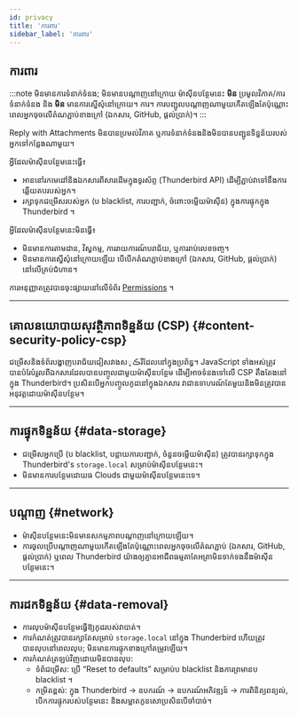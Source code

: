 ```yaml
---
id: privacy
title: 'ការពារ'
sidebar_label: 'ការពារ'
---
```


## ការពារ

:::note មិនមានការទំនាក់ទំនង; មិនមានបណ្តាញនៅក្រោយ
ម៉ាស៊ីនបន្ថែមនេះ **មិន** ប្រមូលវិភាគ/ការទំនាក់ទំនង និង **មិន** មានការស្នើសុំនៅក្រោយ។ ការ។ ការបញ្ជូលបណ្តាញណាមួយកើតឡើងតែប៉ុណ្ណោះពេលអ្នកចុចលើតំណភ្ជាប់ខាងក្រៅ (ឯកសារ, GitHub, ផ្ដល់ប្រាក់)។
:::

Reply with Attachments មិនបានប្រមល់វិភាគ ឬការទំនាក់ទំនងនិងមិនបានបញ្ជូនទិន្នន័យរបស់អ្នកទៅកន្លែងណាមួយ។

អ្វីដែលម៉ាស៊ីនបន្ថែមនេះធ្វើ៖

- អាន​នៅរកមេដៅនិងឯកសារពីសារដើមក្នុងទូរស័ព្ទ (Thunderbird API) ដើម្បីភ្ជាប់វាទៅនឹងការឆ្លើយតបរបស់អ្នក។
- រក្សាទុកជម្រើសរបស់អ្នក (ប blacklist, ការបញ្ជាក់, ចំពោះចម្លើយម៉ាស៊ីន) ក្នុងការផ្ទុកក្នុង Thunderbird ។

អ្វីដែលម៉ាស៊ីនបន្ថែមនេះមិនធ្វើ៖

- មិនមានការតាមដាន, វិស្វកម្ម, ការរាយការណ៍បរាជ័យ, ឬការរាប់លេខចញ្ច។
- មិនមានការស្នើសុំនៅក្រោយឡើយ បើបើកតំណភ្ជាប់ខាងក្រៅ (ឯកសារ, GitHub, ផ្ដល់ប្រាក់) នៅលើគ្រប់ជំហាន។

ការអនុញ្ញាតត្រូវបានចុះផ្សាយនៅលើទំព័រ [Permissions](permissions) ។

---

## គោលនយោបាយសុវត្ថិភាពទិន្នន័យ (CSP) {#content-security-policy-csp}

ជម្រើសនិងទំព័របង្ហាញបរាជ័យជៀសវាងសڪ្រីដែលនៅក្នុងប្រព័ន្ធ។ JavaScript ទាំងអស់ត្រូវបានបំរែបំរួលពីឯកសារដែលបានបញ្ចូលជាមួយម៉ាស៊ីនបន្ថែម ដើម្បីអាចទំនងទៅលើ CSP តឹងតែងនៅក្នុង Thunderbird។ ប្រសិនបើអ្នកបញ្ចូលកូដនៅក្នុងឯកសារ វាជាឧទាហរណ៍តែមួយនិងមិនត្រូវបានអនុវត្តដោយម៉ាស៊ីនបន្ថែម។

---

## ការផ្ទុកទិន្នន័យ {#data-storage}

- ជម្រើសអ្នកប្រើ (ប blacklist, បន្លាយការបញ្ជាក់, ចំនួនចម្លើយម៉ាស៊ីន) ត្រូវបានរក្សាទុកក្នុង Thunderbird's `storage.local` សម្រាប់ម៉ាស៊ីនបន្ថែមនេះ។
- មិនមានការបន្ថែមដោយធ Clouds ជាមួយម៉ាស៊ីនបន្ថែមនេះទេ។

---

## បណ្តាញ {#network}

- ម៉ាស៊ីនបន្ថែមនេះមិនមានសកម្មភាពបណ្តាញនៅក្រោយឡើយ។
- ការចូលប្រើបណ្តាញណាមួយកើតឡើងតែប៉ុណ្ណោះពេលអ្នកចុចលើតំណភ្ជាប់ (ឯកសារ, GitHub, ផ្ដល់ប្រាក់) ឬពេល Thunderbird យ៉ាងឲ្យគ្មានអាជីពធម្មតាតែអត្រាមិនទាក់ទងនឹងម៉ាស៊ីនបន្ថែមនេះ។

---

## ការដកទិន្នន័យ {#data-removal}

- ការលុបម៉ាស៊ីនបន្ថែមធ្វើឱ្យកូដរបស់វាបាត់។
- ការកំណត់ត្រូវបានរក្សា​តែ​សម្រាប់ `storage.local` នៅក្នុង Thunderbird ហើយត្រូវបានលុបនៅពេលលុប; មិនមានការផ្ទុកខាងក្រៅតម្រូវឡើយ។
- ការកំណត់ត្រឡប់វិញដោយមិនបានលុប:
  - ទំព័ជម្រើស: ប្រើ “Reset to defaults” សម្រាប់ប blacklist និងការព្រមានប blacklist ។
  - កម្រិតខ្ពស់: ក្នុង Thunderbird → ឧបករណ៍ → ឧបករណ៍អភិវឌ្ឍន៍ → ការពិនិត្យពន្យល់, បើកការផ្ទុករបស់បន្ថែមនេះ និងសម្អាតកូនសោប្រសិនបើចាំបាច់។
